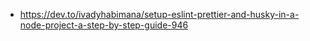 - https://dev.to/ivadyhabimana/setup-eslint-prettier-and-husky-in-a-node-project-a-step-by-step-guide-946
